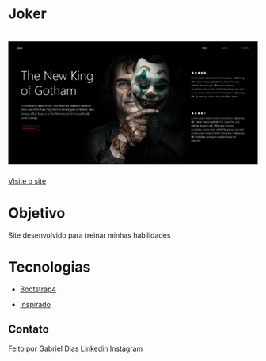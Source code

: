 # Joker

<h1 align="center">
    <img alt="Joker" title="#Joker" src="img/Index.png" width="650px" />
</h1>

[Visite o site](https://gabrieldias025.github.io/Joker)

# Objetivo

Site desenvolvido para treinar minhas habilidades

# Tecnologias

- [Bootstrap4](https://getbootstrap.com/docs/4.0/getting-started/introduction/)

- [Inspirado](https://www.instagram.com/p/B4VJlL5A15d/?igshid=nhh4uuh3hc31)

## Contato

Feito por Gabriel Dias
[Linkedin](https://www.linkedin.com/in/gabriel-dias-990472190/)
[Instagram](https://www.instagram.com/dias_developer/)
